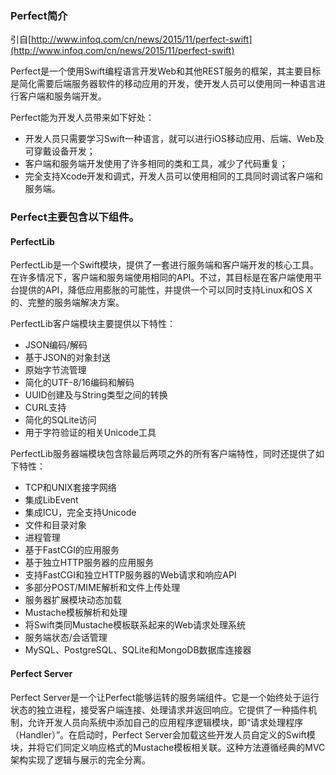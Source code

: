 ### Perfect简介
引自[http://www.infoq.com/cn/news/2015/11/perfect-swift](http://www.infoq.com/cn/news/2015/11/perfect-swift)

Perfect是一个使用Swift编程语言开发Web和其他REST服务的框架，其主要目标是简化需要后端服务器软件的移动应用的开发，使开发人员可以使用同一种语言进行客户端和服务端开发。

Perfect能为开发人员带来如下好处：

- 开发人员只需要学习Swift一种语言，就可以进行iOS移动应用、后端、Web及可穿戴设备开发；
- 客户端和服务端开发使用了许多相同的类和工具，减少了代码重复；
- 完全支持Xcode开发和调式，开发人员可以使用相同的工具同时调试客户端和服务端。

### Perfect主要包含以下组件。

#### PerfectLib

PerfectLib是一个Swift模块，提供了一套进行服务端和客户端开发的核心工具。在许多情况下，客户端和服务端使用相同的API。不过，其目标是在客户端使用平台提供的API，降低应用膨胀的可能性，并提供一个可以同时支持Linux和OS X的、完整的服务端解决方案。

PerfectLib客户端模块主要提供以下特性：

- JSON编码/解码
- 基于JSON的对象封送
- 原始字节流管理
- 简化的UTF-8/16编码和解码
- UUID创建及与String类型之间的转换
- CURL支持
- 简化的SQLite访问
- 用于字符验证的相关Unicode工具

PerfectLib服务器端模块包含除最后两项之外的所有客户端特性，同时还提供了如下特性：

- TCP和UNIX套接字网络
- 集成LibEvent
- 集成ICU，完全支持Unicode
- 文件和目录对象
- 进程管理
- 基于FastCGI的应用服务
- 基于独立HTTP服务器的应用服务
- 支持FastCGI和独立HTTP服务器的Web请求和响应API
- 多部分POST/MIME解析和文件上传处理
- 服务器扩展模块动态加载
- Mustache模板解析和处理
- 将Swift类同Mustache模板联系起来的Web请求处理系统
- 服务端状态/会话管理
- MySQL、PostgreSQL、SQLite和MongoDB数据库连接器

#### Perfect Server

Perfect Server是一个让Perfect能够运转的服务端组件。它是一个始终处于运行状态的独立进程，接受客户端连接、处理请求并返回响应。它提供了一种插件机制，允许开发人员向系统中添加自己的应用程序逻辑模块，即“请求处理程序（Handler）”。在启动时，Perfect Server会加载这些开发人员自定义的Swift模块，并将它们同定义响应格式的Mustache模板相关联。这种方法遵循经典的MVC架构实现了逻辑与展示的完全分离。
